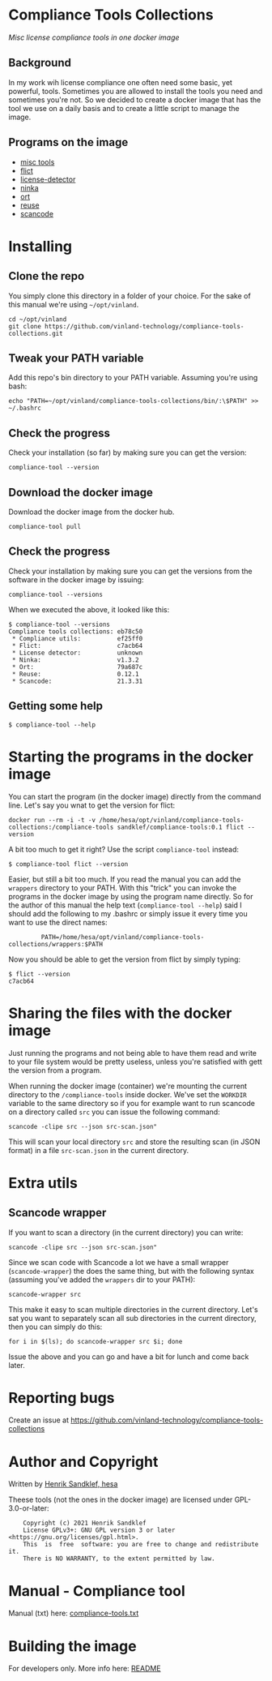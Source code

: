 # Compliance Tools Collections

*Misc license compliance tools in one docker image*

## Background

In my work wih license compliance one often need some basic, yet
powerful, tools. Sometimes you are allowed to install the tools you
need and sometimes you're not. So we decided to create a docker image
that has the tool we use on a daily basis and to create a little
script to manage the image.

## Programs on the image

* [misc tools](https://github.com/vinland-technology/compliance-utils)
* [flict](https://github.com/vinland-technology/flict)
* [license-detector](http://github.com/go-enry/go-license-detector)
* [ninka](http://ninka.turingmachine.org/)
* [ort](https://github.com/oss-review-toolkit/ort)
* [reuse](https://reuse.software/)
* [scancode](https://github.com/nexB/scancode-toolkit)

# Installing

## Clone the repo

You simply clone this directory in a folder of your choice. For the
sake of this manual we're using ```~/opt/vinland```.

```
cd ~/opt/vinland
git clone https://github.com/vinland-technology/compliance-tools-collections.git
```

## Tweak your PATH variable

Add this repo's bin directory to your PATH variable. Assuming you're using bash:

```
echo "PATH=~/opt/vinland/compliance-tools-collections/bin/:\$PATH" >> ~/.bashrc
```

## Check the progress

Check your installation (so far) by making sure you can get the version:

```
compliance-tool --version
```

## Download the docker image

Download the docker image from the docker hub.

```
compliance-tool pull
```

## Check the progress

Check your installation by making sure you can get the versions from
the software in the docker image by issuing:

```
compliance-tool --versions
```

When we executed the above, it looked like this:

```
$ compliance-tool --versions
Compliance tools collections: eb78c50
 * Compliance utils:          ef25ff0
 * Flict:                     c7acb64
 * License detector:          unknown
 * Ninka:                     v1.3.2
 * Ort:                       79a687c
 * Reuse:                     0.12.1
 * Scancode:                  21.3.31
```

## Getting some help

```
$ compliance-tool --help
```

# Starting the programs in the docker image

You can start the program (in the docker image) directly from the
command line. Let's say you wnat to get the version for flict:

```
docker run --rm -i -t -v /home/hesa/opt/vinland/compliance-tools-collections:/compliance-tools sandklef/compliance-tools:0.1 flict --version
```

A bit too much to get it right? Use the script ```compliance-tool``` instead:

```
$ compliance-tool flict --version
```

Easier, but still a bit too much. If you read the manual you can add
the ```wrappers``` directory to your PATH. With this "trick" you can
invoke the programs in the docker image by using the program name
directly. So for the author of this manual the help text
(```compliance-tool --help```) said I should add the following to my
.bashrc or simply issue it every time you want to use the direct
names:

```
         PATH=/home/hesa/opt/vinland/compliance-tools-collections/wrappers:$PATH
```

Now you should be able to get the version from flict by simply typing:

```
$ flict --version
c7acb64
```

# Sharing the files with the docker image

Just running the programs and not being able to have them read and
write to your file system would be pretty useless, unless you're
satisfied with gett the version from a program.

When running the docker image (container) we're mounting the current
directory to the ```/compliance-tools``` inside docker. We've set the
```WORKDIR``` variable to the same directory so if you for example
want to run scancode on a directory called ```src``` you can issue the
following command:

```
scancode -clipe src --json src-scan.json"
```

This will scan your local directory ```src``` and store the resulting
scan (in JSON format) in a file ```src-scan.json``` in the current
directory.

# Extra utils

## Scancode wrapper

If you want to scan a directory (in the current directory) you can write:

```
scancode -clipe src --json src-scan.json"
```

Since we scan code with Scancode a lot we have a small wrapper
(```scancode-wrapper```) the does the same thing, but with the
following syntax (assuming you've added the ```wrappers``` dir to your
PATH):

```
scancode-wrapper src
```

This make it easy to scan multiple directories in the current
directory. Let's sat you want to separately scan all sub directories
in the current directory, then you can simply do this:

```
for i in $(ls); do scancode-wrapper src $i; done
```

Issue the above and you can go and have a bit for lunch and come back later.

# Reporting bugs

Create an issue at https://github.com/vinland-technology/compliance-tools-collections

# Author and Copyright

Written by [Henrik Sandklef, hesa](https://github.com/hesa)

Theese tools (not the ones in the docker image) are licensed under GPL-3.0-or-later:

```
    Copyright (c) 2021 Henrik Sandklef
    License GPLv3+: GNU GPL version 3 or later <https://gnu.org/licenses/gpl.html>.
    This  is  free  software: you are free to change and redistribute it.  
    There is NO WARRANTY, to the extent permitted by law.
```

# Manual - Compliance tool 

Manual (txt) here: [compliance-tools.txt](doc/compliance-tools.txt)

# Building the image

For developers only. More info here: [README](build/docker/compliance-tools/README.md)


